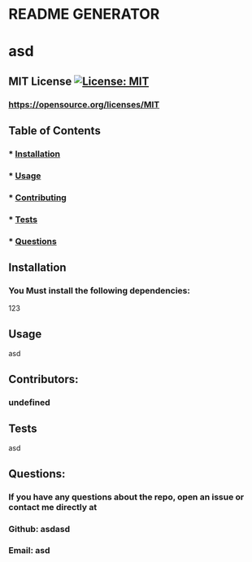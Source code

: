 # README GENERATOR
  # asd

  ## MIT License [![License: MIT](https://img.shields.io/badge/License-MIT-yellow.svg)](https://opensource.org/licenses/MIT)
  ### https://opensource.org/licenses/MIT


  ## Table of Contents
  ### * [Installation](#installation)
  ### * [Usage](#usage)
  ### * [Contributing](#contributing)
  ### * [Tests](#tests)
  ### * [Questions](#questions)
  

  ## Installation
  ### You Must install the following dependencies:
  123

  ## Usage
  asd

  ## Contributors:
  ### undefined


  ## Tests
  asd

  ## Questions:
  ### If you have any questions about the repo, open an issue or contact me directly at
  ### Github: asdasd
  ### Email: asd



